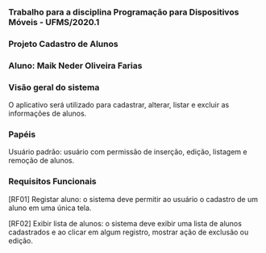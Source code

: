 <h3> Trabalho para a disciplina Programação para Dispositivos Móveis - UFMS/2020.1 </h3>
<h3> Projeto Cadastro de Alunos </h3>
<h3> Aluno: Maik Neder Oliveira Farias </h3>
<h3> Visão geral do sistema </h3>
<p>O aplicativo será utilizado para cadastrar, alterar, listar e excluir as informações de alunos.</p>

<h3> Papéis </h3>
<p>Usuário padrão: usuário com permissão de inserção, edição, listagem e remoção de alunos.</p>

<h3> Requisitos Funcionais </h3>
<p>[RF01] Registar aluno: o sistema deve permitir ao usuário o cadastro de um aluno em uma única tela.</p>
<p>[RF02] Exibir lista de alunos: o sistema deve exibir uma lista de alunos cadastrados e ao clicar em algum registro, mostrar ação de exclusão ou edição.</p>
